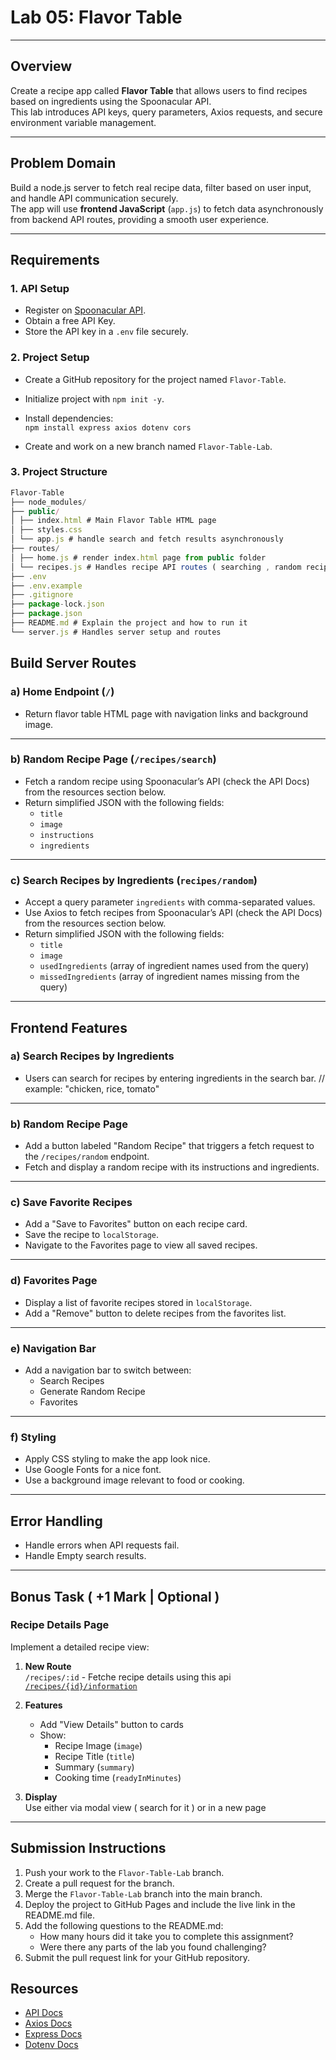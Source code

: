 # **Lab 05: Flavor Table**

---

## **Overview**

Create a recipe app called **Flavor Table** that allows users to find recipes based on ingredients using the Spoonacular API.  
This lab introduces API keys, query parameters, Axios requests, and secure environment variable management.

---

## **Problem Domain**

Build a node.js server to fetch real recipe data, filter based on user input, and handle API communication securely.  
The app will use **frontend JavaScript** (`app.js`) to fetch data asynchronously from backend API routes, providing a smooth user experience.

---

## **Requirements**

### 1. API Setup

- Register on [Spoonacular API](https://spoonacular.com/food-api).
- Obtain a free API Key.
- Store the API key in a `.env` file securely.

### 2. Project Setup

- Create a GitHub repository for the project named `Flavor-Table`.
- Initialize project with `npm init -y`.
- Install dependencies:  
  `npm install express axios dotenv cors`

- Create and work on a new branch named `Flavor-Table-Lab`.

### 3. Project Structure

```javascript
Flavor-Table
├── node_modules/
├── public/
│ ├── index.html # Main Flavor Table HTML page
│ ├── styles.css
│ └── app.js # handle search and fetch results asynchronously
├── routes/
│ ├── home.js # render index.html page from public folder
│ └── recipes.js # Handles recipe API routes ( searching , random recipes ... )
├── .env
├── .env.example
├── .gitignore
├── package-lock.json
├── package.json
├── README.md # Explain the project and how to run it
└── server.js # Handles server setup and routes
```

## **Build Server Routes**

### a) Home Endpoint (`/`)

- Return flavor table HTML page with navigation links and background image.

---

### b) Random Recipe Page (`/recipes/search`)

- Fetch a random recipe using Spoonacular’s API (check the API Docs) from the resources section below.
- Return simplified JSON with the following fields:
  - `title`
  - `image`
  - `instructions`
  - `ingredients`

---

### c) Search Recipes by Ingredients (`recipes/random`)

- Accept a query parameter `ingredients` with comma-separated values.
- Use Axios to fetch recipes from Spoonacular’s API (check the API Docs) from the resources section below.
- Return simplified JSON with the following fields:
  - `title`
  - `image`
  - `usedIngredients` (array of ingredient names used from the query)
  - `missedIngredients` (array of ingredient names missing from the query)

---

## **Frontend Features**

### a) **Search Recipes by Ingredients**

- Users can search for recipes by entering ingredients in the search bar. // example: "chicken, rice, tomato"

---

### b) **Random Recipe Page**

- Add a button labeled "Random Recipe" that triggers a fetch request to the `/recipes/random` endpoint.
- Fetch and display a random recipe with its instructions and ingredients.

---

### c) **Save Favorite Recipes**

- Add a "Save to Favorites" button on each recipe card.
- Save the recipe to `localStorage`.
- Navigate to the Favorites page to view all saved recipes.

---

### d) **Favorites Page**

- Display a list of favorite recipes stored in `localStorage`.
- Add a "Remove" button to delete recipes from the favorites list.

---

### e) Navigation Bar

- Add a navigation bar to switch between:
  - Search Recipes
  - Generate Random Recipe
  - Favorites

---

### f) **Styling**

- Apply CSS styling to make the app look nice.
- Use Google Fonts for a nice font.
- Use a background image relevant to food or cooking.

---

## **Error Handling**

- Handle errors when API requests fail.
- Handle Empty search results.

---

## **Bonus Task ( +1 Mark | Optional )**

### **Recipe Details Page**
Implement a detailed recipe view:
1. **New Route**  
   `/recipes/:id` - Fetche recipe details using this api [`/recipes/{id}/information`](https://spoonacular.com/food-api/docs#Get-Recipe-Information)

2. **Features**  
   - Add "View Details" button to cards  
   - Show:  
     - Recipe Image (`image`)  
     - Recipe Title (`title`)
     - Summary (`summary`) 
     - Cooking time (`readyInMinutes`)  
 

3. **Display**  
   Use either via modal view ( search for it ) or in a new page

---

## **Submission Instructions**

1. Push your work to the `Flavor-Table-Lab` branch.
2. Create a pull request for the branch.
3. Merge the `Flavor-Table-Lab` branch into the main branch.
4. Deploy the project to GitHub Pages and include the live link in the README.md file.
5. Add the following questions to the README.md:
   - How many hours did it take you to complete this assignment?
   - Were there any parts of the lab you found challenging?
6. Submit the pull request link for your GitHub repository.

## **Resources**

- [API Docs](https://spoonacular.com/food-api/docs)
- [Axios Docs](https://axios-http.com/docs/intro)
- [Express Docs](https://expressjs.com/)
- [Dotenv Docs](https://github.com/motdotla/dotenv)
